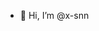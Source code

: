 - 👋 Hi, I’m @x-snn

<!---
x-snn/x-snn is a ✨ special ✨ repository because its `README.md` (this file) appears on your GitHub profile.
You can click the Preview link to take a look at your changes.
--->
